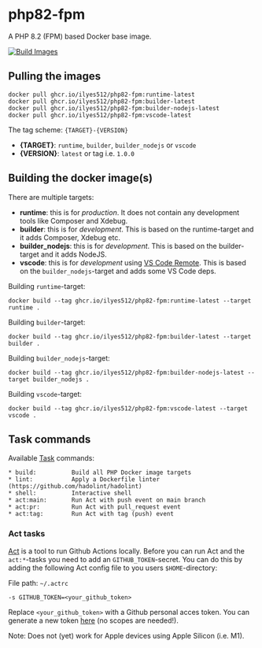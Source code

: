 # php82-fpm

A PHP 8.2 (FPM) based Docker base image.

[![Build Images](https://github.com/Ilyes512/php82-fpm/actions/workflows/main.yml/badge.svg)](https://github.com/Ilyes512/php82-fpm/actions/workflows/main.yml)

## Pulling the images

```
docker pull ghcr.io/ilyes512/php82-fpm:runtime-latest
docker pull ghcr.io/ilyes512/php82-fpm:builder-latest
docker pull ghcr.io/ilyes512/php82-fpm:builder-nodejs-latest
docker pull ghcr.io/ilyes512/php82-fpm:vscode-latest
```

The tag scheme: `{TARGET}-{VERSION}`

- **{TARGET}**: `runtime`, `builder`, `builder_nodejs` or `vscode`
- **{VERSION}**: `latest` or tag i.e. `1.0.0`

## Building the docker image(s)

There are multiple targets:

  - **runtime**: this is for *production*. It does not contain any development tools like Composer and Xdebug.
  - **builder**: this is for *development*. This is based on the runtime-target and it adds Composer, Xdebug etc.
  - **builder_nodejs**: this is for *development*. This is based on the builder-target and it adds NodeJS.
  - **vscode**: this is for *development* using
  [VS Code Remote](https://code.visualstudio.com/docs/remote/remote-overview). This is based on the
  `builder_nodejs`-target and adds some VS Code deps.

Building `runtime`-target:

```
docker build --tag ghcr.io/ilyes512/php82-fpm:runtime-latest --target runtime .
```

Building `builder`-target:

```
docker build --tag ghcr.io/ilyes512/php82-fpm:builder-latest --target builder .
```

Building `builder_nodejs`-target:

```
docker build --tag ghcr.io/ilyes512/php82-fpm:builder-nodejs-latest --target builder_nodejs .
```

Building `vscode`-target:

```
docker build --tag ghcr.io/ilyes512/php82-fpm:vscode-latest --target vscode .
```

## Task commands

Available [Task](https://taskfile.dev/#/) commands:

```
* build:          Build all PHP Docker image targets
* lint:           Apply a Dockerfile linter (https://github.com/hadolint/hadolint)
* shell:          Interactive shell
* act:main:       Run Act with push event on main branch
* act:pr:         Run Act with pull_request event
* act:tag:        Run Act with tag (push) event
```

### Act tasks

[Act](https://github.com/nektos/act) is a tool to run Github Actions locally. Before you can run Act and the
`act:*`-tasks you need to add an `GITHUB_TOKEN`-secret. You can do this by adding the following
Act config file to you users `$HOME`-directory:

File path: `~/.actrc`
```
-s GITHUB_TOKEN=<your_github_token>
```

Replace `<your_github_token>` with a Github personal acces token. You can generate a new token
[here](https://github.com/settings/tokens/new?description=Act) (no scopes
are needed!).

Note: Does not (yet) work for Apple devices using Apple Silicon (i.e. M1).
